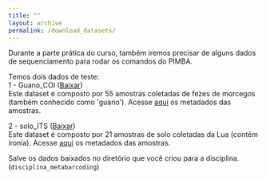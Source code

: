 ```yaml
---
title: ""
layout: archive
permalink: /download_datasets/
---
```


Durante a parte prática do curso, também iremos precisar de alguns dados de sequenciamento para rodar os comandos do PIMBA.

Temos dois dados de teste:\
1 - Guano_COI ([Baixar](https://1drv.ms/u/s!Aq5Vg7CO1tohhbwK9xrSqdQRtwEIHQ?e=34iI1w))\
Este dataset é composto por 55 amostras coletadas de fezes de morcegos (também conhecido como 'guano').
Acesse [aqui](https://1drv.ms/u/s!Aq5Vg7CO1tohhb0jIKIcgp3D0Ad0MA?e=XGSh6m) os metadados das amostras.

2 - solo_ITS ([Baixar](https://1drv.ms/u/s!Aq5Vg7CO1tohhbwIKFRhj1wjK-KJKw?e=b0LYgL))\
Este dataset é composto por 21 amostras de solo coletadas da Lua (contém ironia).
Acesse [aqui](https://1drv.ms/u/s!Aq5Vg7CO1tohhb0f0pHAzR80VjC3NQ?e=tpSRxW) os metadados das amostras.

Salve os dados baixados no diretório que você criou para a disciplina. (`disciplina_metabarcoding`)
